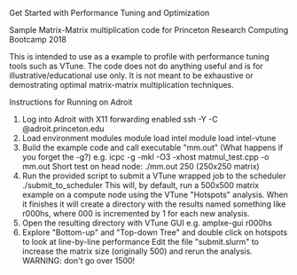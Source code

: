 Get Started with Performance Tuning and Optimization 

Sample Matrix-Matrix multiplication code for Princeton Research Computing Bootcamp 2018

This is intended to use as a example to profile with performance tuning tools such as VTune. The code does not do anything useful and is for illustrative/educational use only. It is not meant to be exhaustive or demostrating optimal matrix-matrix multiplication techniques.

Instructions for Running on Adroit

1. Log into Adroit with X11 forwarding enabled
ssh -Y -C <username>@adroit.princeton.edu
2. Load environment modules
module load intel
module load intel-vtune
3. Build the example code and call executable "mm.out"
(What happens if you forget the -g?)
e.g. icpc -g -mkl -O3 -xhost matmul_test.cpp -o mm.out
Short test on head node: ./mm.out 250 (250x250 matrix)
4. Run the provided script to submit a VTune wrapped job to the scheduler
./submit_to_scheduler
This will, by default, run a 500x500 matrix example on a compute node using the VTune "Hotspots" analysis. When it finishes it will create a directory with the results named something like r000hs, where 000 is incremented by 1 for each new analysis.
5. Open the resulting directory with VTune GUI
e.g. amplxe-gui r000hs
6. Explore "Bottom-up" and "Top-down Tree" and double click on hotspots to look at line-by-line performance
Edit the file "submit.slurm" to increase the matrix size (originally 500) and rerun the analysis. WARNING: don't go over 1500!
